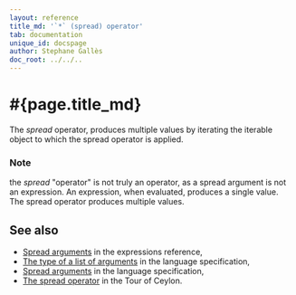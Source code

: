 ```yaml
---
layout: reference
title_md: '`*` (spread) operator'
tab: documentation
unique_id: docspage
author: Stephane Gallès
doc_root: ../../..
---
```


# #{page.title_md}

The *spread* operator, produces multiple values by iterating
the iterable object to which the spread operator is applied.

### Note

the *spread* "operator" is not truly an operator, as a spread argument
is not an expression. An expression, when evaluated, produces a single
value. The spread operator produces multiple values.

## See also
* [Spread arguments](../../expression/argument-list/#spread_arguments) in the expressions reference,
* [The type of a list of arguments](#{site.urls.spec_current}#tupletypeofarglist) in the 
  language specification,
* [Spread arguments](#{site.urls.spec_current}#spreadarguments) in the 
  language specification,
* [The spread operator](#{page.doc_root}/tour/functions/#the_spread_operator) 
  in the Tour of Ceylon.

